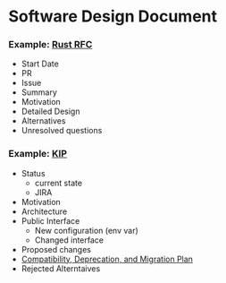 # Software Design Document

### Example: [Rust RFC](https://github.com/rust-lang/rfcs/blob/master/text/0002-rfc-process.md)
- Start Date
- PR
- Issue
- Summary
- Motivation
- Detailed Design
- Alternatives
- Unresolved questions

### Example: [KIP](https://cwiki.apache.org/confluence/display/KAFKA/KIP-500%3A+Replace+ZooKeeper+with+a+Self-Managed+Metadata+Quorum)

- Status
    - current state
    - JIRA
- Motivation
- Architecture
- Public Interface
    - New configuration (env var)
    - Changed interface
- Proposed changes
- [Compatibility, Deprecation, and Migration Plan](https://cwiki.apache.org/confluence/display/KAFKA/KIP-892%3A+Transactional+Semantics+for+StateStores#KIP892:TransactionalSemanticsforStateStores-Compatibility,Deprecation,andMigrationPlan)
- Rejected Alterntaives
